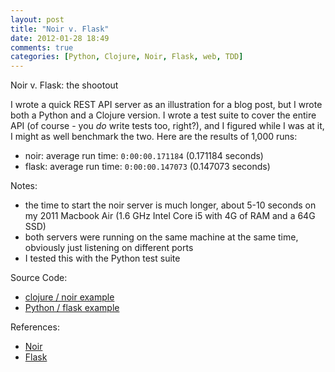 ```yaml
---
layout: post
title: "Noir v. Flask"
date: 2012-01-28 18:49
comments: true
categories: [Python, Clojure, Noir, Flask, web, TDD]
---
```


Noir v. Flask: the shootout

I wrote a quick REST API server as an illustration for a blog post, but
I wrote both a Python and a Clojure version. I wrote a test suite to
cover the entire API (of course - you *do* write tests too, right?),
and I figured while I was at it, I might as well benchmark the two. Here
are the results of 1,000 runs:

<!-- more -->

* noir: average run time: `0:00:00.171184` (0.171184 seconds)
* flask: average run time: `0:00:00.147073` (0.147073 seconds)

Notes:

* the time to start the noir server is much longer, about 5-10 seconds
on my 2011 Macbook Air (1.6 GHz Intel Core i5 with 4G of RAM and a 64G
SSD)
* both servers were running on the same machine at the same time,
obviously just listening on different ports
* I tested this with the Python test suite

Source Code:

* [clojure / noir example](https://github.com/kisom/clj_web_service)
* [Python / flask example](https://bitbucket.org/kisom/py_web_service)

References:

* [Noir](http://www.webnoir.org)
* [Flask](http://flask.pocoo.org/)




